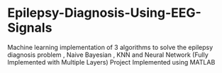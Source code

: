 # Epilepsy-Diagnosis-Using-EEG-Signals
Machine learning implementation of 3 algorithms to solve the epilepsy diagnosis problem , Naive Bayesian , KNN and Neural Network (Fully Implemented with Multiple Layers)
Project Implemented using MATLAB
